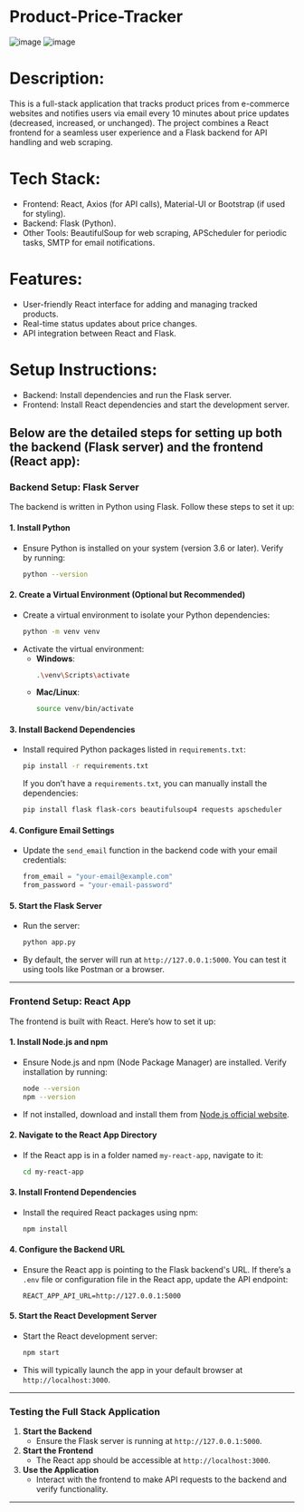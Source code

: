 # Product-Price-Tracker
![image](https://github.com/user-attachments/assets/fa5cbaae-4661-4031-9de2-89c0a5239175)
![image](https://github.com/user-attachments/assets/a4efe25a-4f11-426a-8587-2a76c7ee530a)


# Description:

This is a full-stack application that tracks product prices from e-commerce websites and notifies users via email every 10 minutes about price updates (decreased, increased, or unchanged). The project combines a React frontend for a seamless user experience and a Flask backend for API handling and web scraping.

# Tech Stack:

* Frontend: React, Axios (for API calls), Material-UI or Bootstrap (if used for styling).
* Backend: Flask (Python).
* Other Tools: BeautifulSoup for web scraping, APScheduler for periodic tasks, SMTP for email notifications.

# Features:

* User-friendly React interface for adding and managing tracked products.
* Real-time status updates about price changes.
* API integration between React and Flask.
  
# Setup Instructions: 

* Backend: Install dependencies and run the Flask server.
* Frontend: Install React dependencies and start the development server.

 Below are the detailed steps for setting up both the **backend** (Flask server) and the **frontend** (React app):
-

### **Backend Setup: Flask Server**
The backend is written in Python using Flask. Follow these steps to set it up:

#### **1. Install Python**
- Ensure Python is installed on your system (version 3.6 or later). Verify by running:
  ```bash
  python --version
  ```

#### **2. Create a Virtual Environment (Optional but Recommended)**
- Create a virtual environment to isolate your Python dependencies:
  ```bash
  python -m venv venv
  ```
- Activate the virtual environment:
  - **Windows**:
    ```bash
    .\venv\Scripts\activate
    ```
  - **Mac/Linux**:
    ```bash
    source venv/bin/activate
    ```

#### **3. Install Backend Dependencies**
- Install required Python packages listed in `requirements.txt`:
  ```bash
  pip install -r requirements.txt
  ```
  If you don’t have a `requirements.txt`, you can manually install the dependencies:
  ```bash
  pip install flask flask-cors beautifulsoup4 requests apscheduler
  ```

#### **4. Configure Email Settings**
- Update the `send_email` function in the backend code with your email credentials:
  ```python
  from_email = "your-email@example.com"
  from_password = "your-email-password"
  ```

#### **5. Start the Flask Server**
- Run the server:
  ```bash
  python app.py
  ```
- By default, the server will run at `http://127.0.0.1:5000`. You can test it using tools like Postman or a browser.

---

### **Frontend Setup: React App**
The frontend is built with React. Here’s how to set it up:

#### **1. Install Node.js and npm**
- Ensure Node.js and npm (Node Package Manager) are installed. Verify installation by running:
  ```bash
  node --version
  npm --version
  ```
- If not installed, download and install them from [Node.js official website](https://nodejs.org).

#### **2. Navigate to the React App Directory**
- If the React app is in a folder named `my-react-app`, navigate to it:
  ```bash
  cd my-react-app
  ```

#### **3. Install Frontend Dependencies**
- Install the required React packages using npm:
  ```bash
  npm install
  ```

#### **4. Configure the Backend URL**
- Ensure the React app is pointing to the Flask backend's URL. If there’s a `.env` file or configuration file in the React app, update the API endpoint:
  ```env
  REACT_APP_API_URL=http://127.0.0.1:5000
  ```

#### **5. Start the React Development Server**
- Start the React development server:
  ```bash
  npm start
  ```
- This will typically launch the app in your default browser at `http://localhost:3000`.

---

### **Testing the Full Stack Application**
1. **Start the Backend**
   - Ensure the Flask server is running at `http://127.0.0.1:5000`.
2. **Start the Frontend**
   - The React app should be accessible at `http://localhost:3000`.
3. **Use the Application**
   - Interact with the frontend to make API requests to the backend and verify functionality.

---



